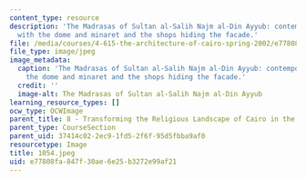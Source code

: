 ```yaml
---
content_type: resource
description: 'The Madrasas of Sultan al-Salih Najm al-Din Ayyub: contemporary view
  with the dome and minaret and the shops hiding the facade.'
file: /media/courses/4-615-the-architecture-of-cairo-spring-2002/e77808fa847f30ae6e25b3272e99af21_1054.jpeg
file_type: image/jpeg
image_metadata:
  caption: 'The Madrasas of Sultan al-Salih Najm al-Din Ayyub: contemporary view with
    the dome and minaret and the shops hiding the facade.'
  credit: ''
  image-alt: The Madrasas of Sultan al-Salih Najm al-Din Ayyub
learning_resource_types: []
ocw_type: OCWImage
parent_title: 8 - Transforming the Religious Landscape of Cairo in the Ayyubid Period
parent_type: CourseSection
parent_uid: 37414c02-2ec9-1fd5-2f6f-95d5fbba9af0
resourcetype: Image
title: 1054.jpeg
uid: e77808fa-847f-30ae-6e25-b3272e99af21
---
```

